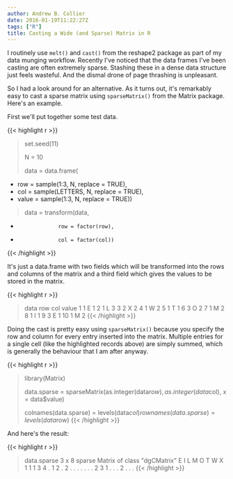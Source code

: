 ```yaml
---
author: Andrew B. Collier
date: 2016-01-19T11:22:27Z
tags: ["R"]
title: Casting a Wide (and Sparse) Matrix in R
---
```


I routinely use `melt()` and `cast()` from the reshape2 package as part of my data munging workflow. Recently I've noticed that the data frames I've been casting are often extremely sparse. Stashing these in a dense data structure just feels wasteful. And the dismal drone of page thrashing is unpleasant.

So I had a look around for an alternative. As it turns out, it's remarkably easy to cast a sparse matrix using `sparseMatrix()` from the Matrix package. Here's an example.

First we'll put together some test data.

{{< highlight r >}}
> set.seed(11)
> 
> N = 10
> 
> data = data.frame(
+   row = sample(1:3, N, replace = TRUE),
+   col = sample(LETTERS, N, replace = TRUE),
+   value = sample(1:3, N, replace = TRUE))
> 
> data = transform(data,
+                  row = factor(row),
+                  col = factor(col))
{{< /highlight >}}

It's just a data.frame with two fields which will be transformed into the rows and columns of the matrix and a third field which gives the values to be stored in the matrix.

{{< highlight r >}}
> data
   row col value
1    1   E     1
2    1   L     3
3    2   X     2
4    1   W     2
5    1   T     1
6    3   O     2
7    1   M     2
8    1   I     1
9    3   E     1
10   1   M     2
{{< /highlight >}}

Doing the cast is pretty easy using `sparseMatrix()` because you specify the row and column for every entry inserted into the matrix. Multiple entries for a single cell (like the highlighted records above) are simply summed, which is generally the behaviour that I am after anyway.

{{< highlight r >}}
> library(Matrix)
> 
> data.sparse = sparseMatrix(as.integer(data$row), as.integer(data$col), x = data$value)
>
> colnames(data.sparse) = levels(data$col)
> rownames(data.sparse) = levels(data$row)
{{< /highlight >}}

And here's the result:

{{< highlight r >}}
> data.sparse
3 x 8 sparse Matrix of class "dgCMatrix"
  E I L M O T W X
1 1 1 3 4 . 1 2 .
2 . . . . . . . 2
3 1 . . . 2 . . .
{{< /highlight >}}
